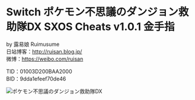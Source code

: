 # Switch ポケモン不思議のダンジョン救助隊DX SXOS Cheats v1.0.1 金手指
by 露易娘 Ruimusume</br>
日站博客：http://ruisan.blog.jp/</br>
微博：https://weibo.com/ruisan</br>

TID：01003D200BAA2000</br>
BID：9dda1efeef70de46

<img src="https://imgur.com/a/RdsivHq.jpg" alt="ポケモン不思議のダンジョン救助隊DX" />
